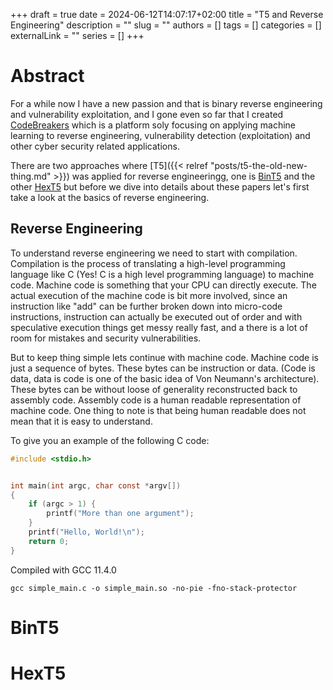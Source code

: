 +++ 
draft = true
date = 2024-06-12T14:07:17+02:00
title = "T5 and Reverse Engineering"
description = ""
slug = ""
authors = []
tags = []
categories = []
externalLink = ""
series = []
+++

# Abstract

For a while now I have a new passion and that is binary reverse engineering and vulnerability exploitation, and I gone even so far that I created [CodeBreakers](https://codebreakers.re) which is a platform soly focusing on applying machine learning to reverse engineering, vulnerability detection (exploitation) and other cyber security related applications.

There are two approaches where [T5]({{< relref "posts/t5-the-old-new-thing.md" >}}) was applied for reverse engineeringg, one is [BinT5](https://arxiv.org/abs/2301.01701) and the other [HexT5](https://www.semanticscholar.org/paper/HexT5%3A-Unified-Pre-Training-for-Stripped-Binary-Xiong-Chen/04c3fccfe01f42afe18dcdb027385f350ab3c9d1) but before we dive into details about these papers let's first take a look at the basics of reverse engineering.


## Reverse Engineering

To understand reverse engineering we need to start with compilation. Compilation is the process of translating a high-level programming language like C (Yes! C is a high level programming language) to machine code. Machine code is something that your CPU can directly execute. The actual execution of the machine code is bit more involved, since an instruction like "add" can be further broken down into micro-code instructions, instruction can actually be executed out of order and with speculative execution things get messy really fast, and a there is a lot of room for mistakes and security vulnerabilities.

But to keep thing simple lets continue with machine code. Machine code is just a sequence of bytes. These bytes can be instruction or data. (Code is data, data is code is one of the basic idea of Von Neumann's architecture). These bytes can be without loose of generality reconstructed back to assembly code. Assembly code is a human readable representation of machine code. One thing to note is that being human readable does not mean that it is easy to understand.

To give you an example of the following C code:

```c
#include <stdio.h>


int main(int argc, char const *argv[])
{
    if (argc > 1) {
        printf("More than one argument");
    }
    printf("Hello, World!\n");
    return 0;
}
```

Compiled with GCC 11.4.0

```
gcc simple_main.c -o simple_main.so -no-pie -fno-stack-protector
```

# BinT5
# HexT5
